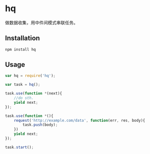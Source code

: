 # hq

做数据收集，用中件间模式串联任务。

## Installation

```sh
npm install hq
```

## Usage

```js
var hq = require('hq');

var task = hq();

task.use(function *(next){
	//do sth.
    yield next;
});

task.use(function *(){
	request('http://example.com/data', function(err, res, body){
    	task.push(body);
    })
    yield next;
});

task.start();
```

